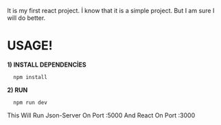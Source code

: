 It is my first react project. İ know that it is a simple project. But I am sure I will do better. 


#  USAGE!

  **1) INSTALL DEPENDENCİES**
 
```
  npm install
```

  **2) RUN**
 
```
  npm run dev
```

This Will Run Json-Server On Port :5000 And React On Port :3000
